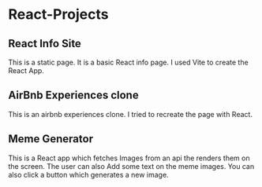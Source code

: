 # React-Projects



## React Info Site
This is a static page. It is a basic React info page. I used Vite to create the React App.

## AirBnb Experiences clone
This is an airbnb experiences clone. I tried to recreate the page with React. 

## Meme Generator
This is a React app which fetches Images from an api the renders them on the screen. The user can also Add some text on the meme images. You can also click a button which generates a new image.
